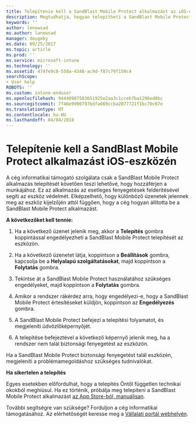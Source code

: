 ```yaml
---
title: Telepítenie kell a SandBlast Mobile Protect alkalmazást az iOS-eszközén | Microsoft Docs
description: Megtudhatja, hogyan telepítheti a SandBlast Mobile Protect alkalmazást iOS-eszközön.
keywords: ''
author: lenewsad
ms.author: lanewsad
manager: dougeby
ms.date: 09/25/2017
ms.topic: article
ms.prod: ''
ms.service: microsoft-intune
ms.technology: ''
ms.assetid: 474fe9c8-558a-4348-ac9d-f87c79f150c4
searchScope:
- User help
ROBOTS: ''
ms.custom: intune-enduser
ms.openlocfilehash: 94440987583651925e2aa3c1cceb7ba1206ed8bc
ms.sourcegitcommit: 7f46e9990797bdfa669ccba2077721f1bc70c07e
ms.translationtype: HT
ms.contentlocale: hu-HU
ms.lasthandoff: 04/04/2018
---
```

# <a name="you-need-to-install-sandblast-mobile-protect-on-your-ios-device"></a>Telepítenie kell a SandBlast Mobile Protect alkalmazást iOS-eszközén

A cég informatikai támogató szolgálata csak a SandBlast Mobile Protect alkalmazás telepítését követően teszi lehetővé, hogy hozzáférjen a munkájához. Ez az alkalmazás az esetleges fenyegetések felderítésével segíti az eszköz védelmét. Elképzelhető, hogy különböző üzenetek jelennek meg az eszköz kijelzőjén attól függően, hogy a cég hogyan állította be a SandBlast Mobile Protect alkalmazást.

**A következőket kell tennie:**

1.  Ha a következő üzenet jelenik meg, akkor a **Telepítés** gombra koppintással engedélyezheti a SandBlast Mobile Protect telepítését az eszközön.

2. Ha a következő üzenetet látja, koppintson a **Beállítások** gombra, kapcsolja be a **Helyalapú szolgáltatásokat**, majd koppintson a **Folytatás** gombra.

3. Tekintse át a SandBlast Mobile Protect használatához szükséges engedélyeket, majd koppintson a **Folytatás** gombra.

4. Amikor a rendszer rákérdez arra, hogy engedélyezi-e, hogy a SandBlast Mobile Protect értesítéseket küldjön, koppintson az **Engedélyezés** gombra.

5. A SandBlast Mobile Protect befejezi a telepítési folyamatot, és megjeleníti üdvözlőképernyőjét.

6. A telepítése befejeztével a következő képernyő jelenik meg, ha a rendszer nem talál biztonsági fenyegetést az eszközön.

Ha a SandBlast Mobile Protect biztonsági fenyegetést talál eszközén, megjeleníti a problémamegoldáshoz szükséges tudnivalókat.

**Ha sikertelen a telepítés**

Egyes esetekben előfordulhat, hogy a telepítés Öntől független technikai okokból meghiúsul. Ha ez történik, próbálja meg telepíteni a SandBlast Mobile Protect alkalmazást [az App Store-ból, manuálisan](https://itunes.apple.com/app/sandblast-mobile-protect/id1006390797).

További segítségre van szüksége? Forduljon a cég informatikai támogatásához. Az elérhetőségét keresse meg a [Vállalati portál webhelyén](https://portal.manage.microsoft.com#HelpDeskDialog).
